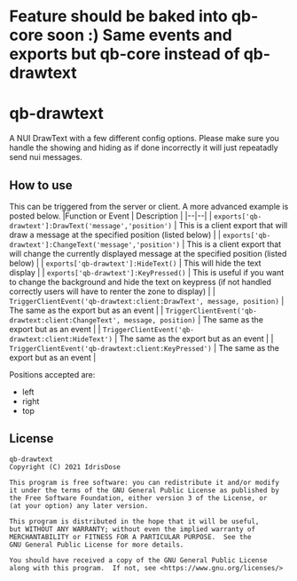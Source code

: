 # Feature should be baked into qb-core soon :) Same events and exports but qb-core instead of qb-drawtext

# qb-drawtext

A NUI DrawText with a few different config options. Please make sure you handle the showing and hiding as if done incorrectly it will just repeatadly send nui messages.

## How to use

This can be triggered from the server or client. A more advanced example is posted below.
|Function or Event | Description |
|--|--|
| `exports['qb-drawtext']:DrawText('message','position')` | This is a client export that will draw a message at the specified position (listed below) |
| `exports['qb-drawtext']:ChangeText('message','position')` | This is a client export that will change the currently displayed message at the specified position (listed below) |
| `exports['qb-drawtext']:HideText()` | This will hide the text display |
| `exports['qb-drawtext']:KeyPressed()` | This is useful if you want to change the background and hide the text on keypress (if not handled correctly users will have to renter the zone to display) |
| `TriggerClientEvent('qb-drawtext:client:DrawText', message, position)` | The same as the export but as an event |
| `TriggerClientEvent('qb-drawtext:client:ChangeText', message, position)` | The same as the export but as an event |
| `TriggerClientEvent('qb-drawtext:client:HideText')` | The same as the export but as an event |
| `TriggerClientEvent('qb-drawtext:client:KeyPressed')` | The same as the export but as an event |

Positions accepted are:

* left
* right
* top

## License

    qb-drawtext
    Copyright (C) 2021 IdrisDose

    This program is free software: you can redistribute it and/or modify
    it under the terms of the GNU General Public License as published by
    the Free Software Foundation, either version 3 of the License, or
    (at your option) any later version.

    This program is distributed in the hope that it will be useful,
    but WITHOUT ANY WARRANTY; without even the implied warranty of
    MERCHANTABILITY or FITNESS FOR A PARTICULAR PURPOSE.  See the
    GNU General Public License for more details.

    You should have received a copy of the GNU General Public License
    along with this program.  If not, see <https://www.gnu.org/licenses/>
